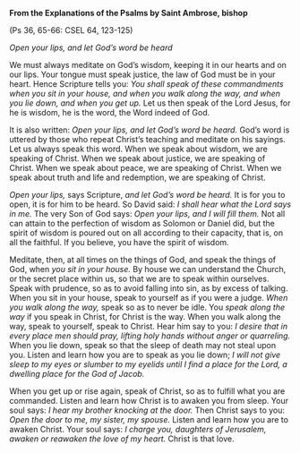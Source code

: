 

**From the Explanations of the Psalms by Saint Ambrose, bishop**

(Ps 36, 65-66: CSEL 64, 123-125)

_Open your lips, and let God’s word be heard_

We must always meditate on God’s wisdom, keeping it in our hearts and on our lips. Your tongue must speak justice, the law of God must be in your heart. Hence Scripture tells you: _You shall speak of these commandments when you sit in your house, and when you walk along the way, and when you lie down, and when you get up._ Let us then speak of the Lord Jesus, for he is wisdom, he is the word, the Word indeed of God.

It is also written: _Open your lips, and let God’s word be heard._ God’s word is uttered by those who repeat Christ’s teaching and meditate on his sayings. Let us always speak this word. When we speak about wisdom, we are speaking of Christ. When we speak about justice, we are speaking of Christ. When we speak about peace, we are speaking of Christ. When we speak about truth and life and redemption, we are speaking of Christ.

_Open your lips,_ says Scripture, _and let God’s word be heard._ It is for you to open, it is for him to be heard. So David said: _I shall hear what the Lord says in me._ The very Son of God says: _Open your lips, and I will fill them._ Not all can attain to the perfection of wisdom as Solomon or Daniel did, but the spirit of wisdom is poured out on all according to their capacity, that is, on all the faithful. If you believe, you have the spirit of wisdom.

Meditate, then, at all times on the things of God, and speak the things of God, when _you sit in your house._ By house we can understand the Church, or the secret place within us, so that we are to speak within ourselves. Speak with prudence, so as to avoid falling into sin, as by excess of talking. When you sit in your house, speak to yourself as if you were a judge. _When you walk along the way,_ speak so as to never be idle. You _speak along the way_ if you speak in Christ, for Christ is the way. When you walk along the way, speak to yourself, speak to Christ. Hear him say to you: _I desire that in every place men should pray, lifting holy hands without anger or quarreling._ When you lie down, speak so that the sleep of death may not steal upon you. Listen and learn how you are to speak as you lie down; _I will not give sleep to my eyes or slumber to my eyelids until I find a place for the Lord, a dwelling place for the God of Jacob._

When you get up or rise again, speak of Christ, so as to fulfill what you are commanded. Listen and learn how Christ is to awaken you from sleep. Your soul says: _I hear my brother knocking at the door._ Then Christ says to you: _Open the door to me, my sister, my spouse._ Listen and learn how you are to awaken Christ. Your soul says: _I charge you, daughters of Jerusalem, awaken or reawaken the love of my heart._ Christ is that love.

